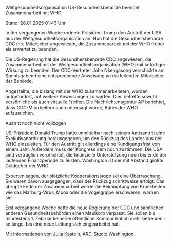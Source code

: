 
Weltgesundheitsorganisation
US-Gesundheitsbehörde beendet Zusammenarbeit mit WHO


Stand: 28.01.2025 01:43 Uhr


In der vergangenen Woche ordnete Präsident Trump den Austritt der USA aus der Weltgesundheitsorganisation an. Nun hat die Gesundheitsbehörde CDC ihre Mitarbeiter angewiesen, die Zusammenarbeit mit der WHO früher als erwartet zu beenden. 



Die US-Regierung hat die Gesundheitsbehörde CDC angewiesen, die Zusammenarbeit mit der Weltgesundheitsorganisation (WHO) mit sofortiger Wirkung zu beenden. Der CDC-Vertreter John Nkengasong verschickte am Sonntagabend eine entsprechende Anweisung an die leitenden Mitarbeiter der Behörde.


Angestellte, die bislang mit der WHO zusammenarbeiteten, wurden aufgefordert, auf weitere Anweisungen zu warten. Dies betreffe sowohl persönliche als auch virtuelle Treffen. Die Nachrichtenagentur AP berichtet, dass CDC-Mitarbeitern auch untersagt wurde, Büros der WHO aufzusuchen.

Austritt noch nicht vollzogen


US-Präsident Donald Trump hatte unmittelbar nach seinem Amtsantritt eine Exekutivanordnung herausgegeben, um den Rückzug des Landes aus der WHO einzuleiten. Für den Austritt gilt allerdings eine Kündigungsfrist von einem Jahr. Außerdem muss der Kongress dem noch zustimmen. Die USA sind vertraglich verpflichtet, die finanzielle Unterstützung noch bis Ende der laufenden Finanzperiode zu leisten. Washington ist der mit Abstand größte Geldgeber der WHO.


Experten sagen, der plötzliche Kooperationsstopp sei eine Überraschung. Sie waren davon ausgegangen, dass der Rückzug schrittweise erfolgt. Das abrupte Ende der Zusammenarbeit werde die Bekämpfung von Krankheiten wie das Marburg-Virus, Mpox oder die Vogelgrippe erschweren, warnen sie.


Erst vergangene Woche hatte die neue Regierung der CDC und sämtlichen anderen Gesundheitsbehörden einen Maulkorb verpasst. Sie sollen bis mindestens 1. Februar keinerlei öffentliche Kommunikation mehr betreiben - so lange, bis eine neue Leitung sich eingearbeitet hat.

Mit Informationen von Julia Kastein, ARD-Studio Washington

